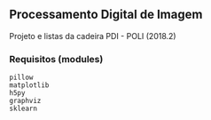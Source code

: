 ## Processamento Digital de Imagem

Projeto e listas da cadeira PDI - POLI (2018.2)

### Requisitos (modules)
    pillow
    matplotlib
    h5py
    graphviz
    sklearn